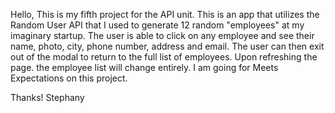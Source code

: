 Hello,
This is my fifth project for the API unit. This is an app that utilizes the Random User API that I used to generate 12 random "employees" at my imaginary startup. The user is able to click on any employee and see their name, photo, city, phone number, address and email. The user can then exit out of the modal to return to the full list of employees. Upon refreshing the page. the employee list will change entirely. I am going for Meets Expectations on this project.

Thanks!
   Stephany